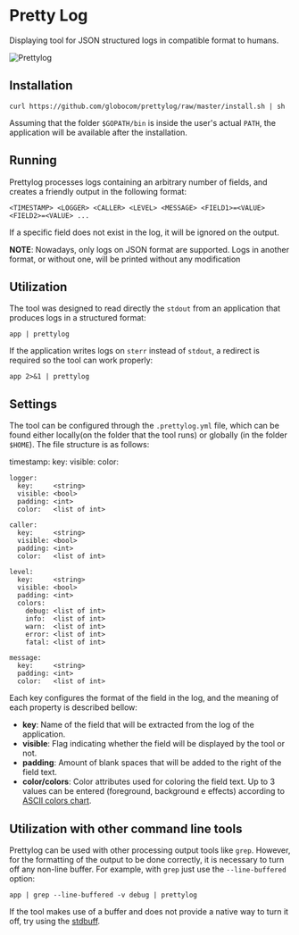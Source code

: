 # Pretty Log

Displaying tool for JSON structured logs in compatible format to humans.

![Prettylog](https://github.com/globocom/prettylog/raw/master/prettylog.png)

## Installation

    curl https://github.com/globocom/prettylog/raw/master/install.sh | sh

Assuming that the folder `$GOPATH/bin` is inside the user's actual `PATH`, the application will be available after the installation.

## Running

Prettylog processes logs containing an arbitrary number of fields, and creates a friendly output in the following format:

    <TIMESTAMP> <LOGGER> <CALLER> <LEVEL> <MESSAGE> <FIELD1>=<VALUE> <FIELD2>=<VALUE> ...

If a specific field does not exist in the log, it will be ignored on the output.

**NOTE**: Nowadays, only logs on JSON format are supported. Logs in another format, or without one, will be printed without any modification

## Utilization

The tool was designed to read directly the `stdout` from an application that produces logs in a structured format:

    app | prettylog

If the application writes logs on `sterr` instead of `stdout`, a redirect is required so the tool can work properly:

    app 2>&1 | prettylog

## Settings

The tool can be configured through the `.prettylog.yml` file, which can be found either locally(on the folder that the tool runs) or globally
(in the folder `$HOME`). The file structure is as follows:

timestamp:
key: <string>
visible: <bool>
color: <list of int>

    logger:
      key:     <string>
      visible: <bool>
      padding: <int>
      color:   <list of int>

    caller:
      key:     <string>
      visible: <bool>
      padding: <int>
      color:   <list of int>

    level:
      key:     <string>
      visible: <bool>
      padding: <int>
      colors:
        debug: <list of int>
        info:  <list of int>
        warn:  <list of int>
        error: <list of int>
        fatal: <list of int>

    message:
      key:     <string>
      padding: <int>
      color:   <list of int>

Each key configures the format of the field in the log, and the meaning of each property is described bellow:

- **key**: Name of the field that will be extracted from the log of the application.
- **visible**: Flag indicating whether the field will be displayed by the tool or not.
- **padding**: Amount of blank spaces that will be added to the right of the field text.
- **color/colors**: Color attributes used for coloring the field text. Up to 3 values ​​can be entered (foreground, background e effects)
  according to [ASCII colors chart](https://en.wikipedia.org/wiki/ANSI_escape_code#Colors).

## Utilization with other command line tools

Prettylog can be used with other processing output tools like `grep`. However, for the formatting of the output to be done correctly,
it is necessary to turn off any non-line buffer.
For example, with `grep` just use the `--line-buffered` option:

    app | grep --line-buffered -v debug | prettylog

If the tool makes use of a buffer and does not provide a native way to turn it off,
try using the [stdbuff](https://www.gnu.org/software/coreutils/manual/html_node/stdbuf-invocation.html).
